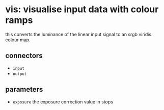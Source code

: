 # vis: visualise input data with colour ramps

this converts the luminance of the linear input signal to an srgb viridis colour map.

## connectors

* `input`
* `output`

## parameters

* `exposure` the exposure correction value in stops
